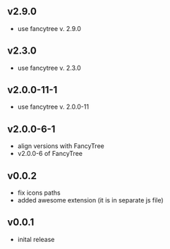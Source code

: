 ## v2.9.0

 * use fancytree v. 2.9.0

## v2.3.0

 * use fancytree v. 2.3.0

## v2.0.0-11-1

 * use fancytree v. 2.0.0-11

## v2.0.0-6-1

 * align versions with FancyTree
 * v2.0.0-6 of FancyTree

## v0.0.2

* fix icons paths
* added awesome extension (it is in separate js file)

## v0.0.1

* inital release
